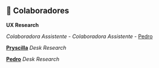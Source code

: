 ## 🤝 Colaboradores

**UX Research**

*Colaboradora Assistente* - 
*Colaboradora Assistente* - [Pedro](https://github.com/)


<!-- haha -->

**[Pryscilla](https://github.com/)**
*Desk Research*

**[Pedro](https://github.com/)**
*Desk Research*

